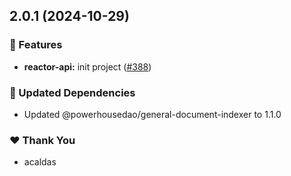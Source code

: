 ## 2.0.1 (2024-10-29)

### 🚀 Features

- **reactor-api:** init project ([#388](https://github.com/powerhouse-inc/powerhouse/pull/388))

### 🧱 Updated Dependencies

- Updated @powerhousedao/general-document-indexer to 1.1.0

### ❤️  Thank You

- acaldas